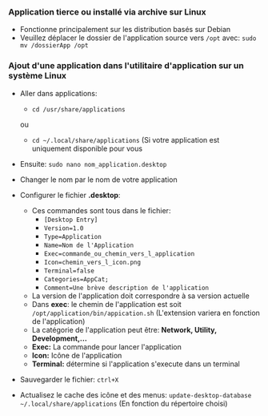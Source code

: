 ### Application tierce ou installé via archive sur Linux

- Fonctionne principalement sur les distribution basés sur Debian
- Veuillez déplacer le dossier de l'application source vers `/opt` avec: `sudo mv /dossierApp /opt`

### Ajout d'une application dans l'utilitaire d'application sur un système Linux

- Aller dans applications: 
  - `cd /usr/share/applications`

  ou 
  - `cd ~/.local/share/applications` (Si votre application est uniquement disponible pour vous

- Ensuite: `sudo nano nom_application.desktop`
- Changer le nom par le nom de votre application
- Configurer le fichier **.desktop**:
  - Ces commandes sont tous dans le fichier:
    - `[Desktop Entry]` 
    - `Version=1.0`
    - `Type=Application`
    - `Name=Nom de l'Application`
    - `Exec=commande_ou_chemin_vers_l_application`
    - `Icon=chemin_vers_l_icon.png`
    - `Terminal=false`
    - `Categories=AppCat;`
    - `Comment=Une brève description de l'application`
   - La version de l'application doit correspondre à sa version actuelle
   - Dans **exec**: le chemin de l'application est soit `/opt/application/bin/appication.sh` (L'extension variera en fonction de l'application) 
   - La catégorie de l'application peut être: **Network, Utility, Development,...**
   - **Exec:** La commande pour lancer l'application
   - **Icon:** Icône de l'application
   - **Terminal:** détermine si l'application s'execute dans un terminal

- Sauvegarder le fichier: `ctrl+X`
- Actualisez le cache des icône et des menus: `update-desktop-database ~/.local/share/applications` (En fonction du répertoire choisi)
